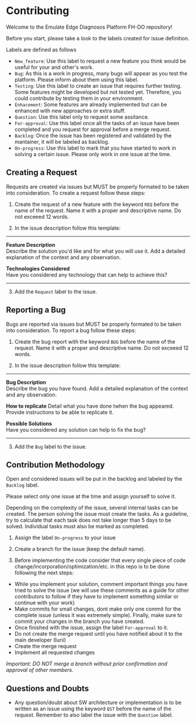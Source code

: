 # Contributing

Welcome to the Emulate Edge Diagnosos Platform FH-DO repository!

Before you start, please take a look to the labels created for issue definition.

Labels are defined as follows 

- `New_feature`: Use this label to request a new feature you think would be useful for your and other's work.
- `Bug`: As this is a work in progress, many bugs will appear as you test the platform. Please inform about them using this label.
- `Testing`: Use this label to create an issue that requires further testing. Some features might be developed but not tested yet. Therefore, you could contribute by testing them in your environment.
- `Enhacement`: Some features are already implemented but can be enhanced with new approaches or extra stuff.
- `Question`: Use this label only to request some assitance.
- `For-approval`: Use this label once all the tasks of an issue have been completed and you request for approval before a merge request.
- `Backlog`: Once the issue has been registered and validated by the mantainer, it will be labeled as backlog.
- `On-progress`: Use this label to mark that you have started to work in solving a certain issue. Please only work in one issue at the time.


## Creating a Request

Requests are created via issues but MUST be properly formated to be taken into consideration. To create a request follow these steps:

1. Create the request of a new feature with the keyword `REQ` before the name of the request. Name it with a proper and descriptive name. Do not exceeed 12 words. 

2. In the issue description follow this template:

-------------------------------------

**Feature Description**  
Describe the solution you'd like and for what you will use it. Add a detailed explanation of the context and any observation.



**Technologies Considered**  
Have you considered any technology that can help to achieve this?

-------------------------------------

3.  Add the `Request` label to the issue.


## Reporting a Bug

Bugs are reported via issues but MUST be properly formated to be taken into consideration. To report a bug follow these steps:

1. Create the bug report with the keyword `BUG` before the name of the request. Name it with a proper and descriptive name. Do not exceeed 12 words. 

2. In the issue description follow this template:

-------------------------------------

**Bug Description**  
Describe the bug you have found. Add a detailed explanation of the context and any observation.

**How to replicate**
Detail what you have done twhen the bug appeared. Provide instructions to be able to replicate it.

**Possible Solutions**  
Have you considered any solution can help to fix the bug?

-------------------------------------

3.  Add the `Bug` label to the issue.


## Contribution Methodology

Open and considered issues will be put in the backlog and labeled by the `Backlog` label.

Please select only one issue at the time and assign yourself to solve it. 

Depending on the complexity of the issue, several internal tasks can be created. The person solving the issue must create the tasks. As a guideline, try to calculate that each task does not take longer than 5 days to be solved.  Individual tasks must also be marked as completed.

1. Assign the label `On-progress` to your issue

2. Create a branch for the issue (keep the default name).

3. Before implementing the code consider that every single piece of code change/incorporation/optimization/etc. in this repo is to be done following the next steps:  

* While you implement your solution, comment important things you have tried to solve the issue (we will use these comments as a guide for other contributors to follow if they have to implement something similar or continue with your work)
* Make commits for small changes, dont make only one commit for the complete issue (unless it was extremely simple). Finally, make sure to commit your changes in the branch you have created.
* Once finished with the issue, assign the label `For-approval` to it. 
* Do not create the merge request until you have notified about it to the main developer (Iurii)
* Create the merge request 
* Implement all requested changes

_Important: DO NOT merge a branch without prior confirmation and approval of other members._



## Questions and Doubts

* Any question/doubt about SW architecture or implementation is to be written as an issue using the keyword `QST` before the name of the request. Remember to also label the issue with the `Question` label.

